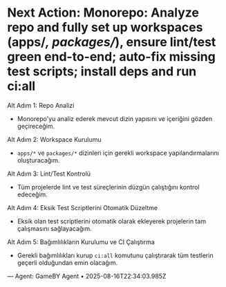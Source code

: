 # Next Action: Monorepo: Analyze repo and fully set up workspaces (apps/*, packages/*), ensure lint/test green end-to-end; auto-fix missing test scripts; install deps and run ci:all

Alt Adım 1: Repo Analizi
- Monorepo'yu analiz ederek mevcut dizin yapısını ve içeriğini gözden geçireceğim.

Alt Adım 2: Workspace Kurulumu
- `apps/*` ve `packages/*` dizinleri için gerekli workspace yapılandırmalarını oluşturacağım.

Alt Adım 3: Lint/Test Kontrolü
- Tüm projelerde lint ve test süreçlerinin düzgün çalıştığını kontrol edeceğim.

Alt Adım 4: Eksik Test Scriptlerini Otomatik Düzeltme
- Eksik olan test scriptlerini otomatik olarak ekleyerek projelerin tam çalışmasını sağlayacağım.

Alt Adım 5: Bağımlılıkların Kurulumu ve CI Çalıştırma
- Gerekli bağımlılıkları kurup `ci:all` komutunu çalıştırarak tüm testlerin geçerli olduğundan emin olacağım.

— Agent: GameBY Agent • 2025-08-16T22:34:03.985Z
